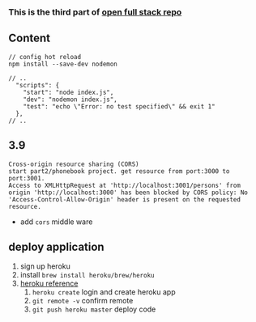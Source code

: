 ### This is the third part of [open full stack repo](https://github.com/qbosen/openfullstack2020)


## Content
```
// config hot reload
npm install --save-dev nodemon
  
// ..
  "scripts": {
    "start": "node index.js",
    "dev": "nodemon index.js",
    "test": "echo \"Error: no test specified\" && exit 1"
  },
// ..
```
## 3.9
```
Cross-origin resource sharing (CORS)
start part2/phonebook project. get resource from port:3000 to port:3001.
Access to XMLHttpRequest at 'http://localhost:3001/persons' from origin 'http://localhost:3000' has been blocked by CORS policy: No 'Access-Control-Allow-Origin' header is present on the requested resource.
```
* add `cors` middle ware

## deploy application

1. sign up heroku
2. install `brew install heroku/brew/heroku`
3. [heroku reference](https://devcenter.heroku.com/articles/preparing-a-codebase-for-heroku-deployment)
    1. `heroku create` login and create heroku app
    2. `git remote -v` confirm remote
    3. `git push heroku master` deploy code